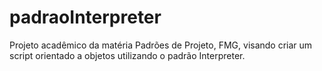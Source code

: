 # padraoInterpreter
Projeto acadêmico da matéria Padrões de Projeto, FMG, visando criar um script orientado a objetos utilizando o padrão Interpreter.
